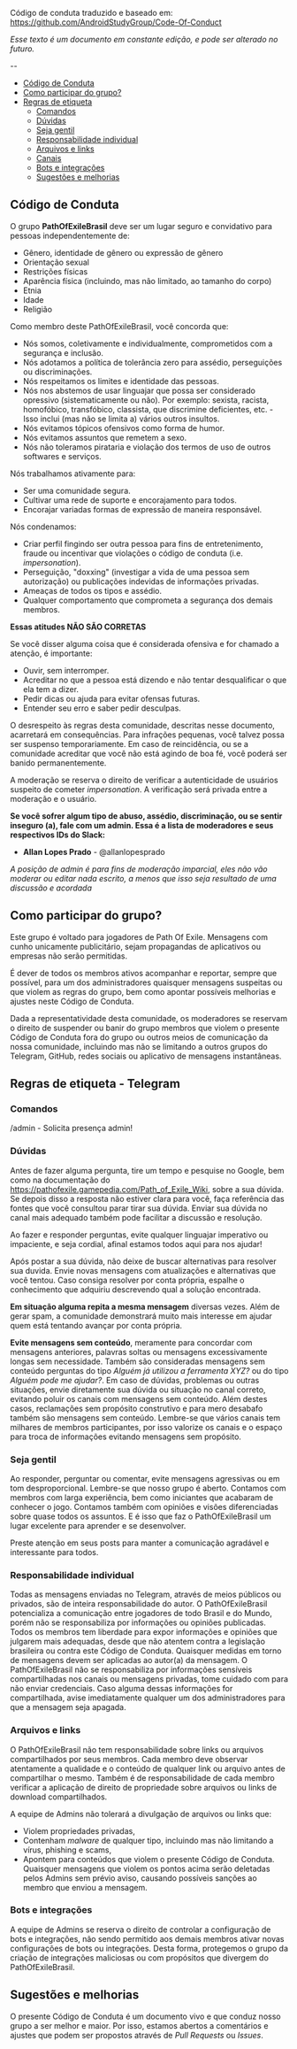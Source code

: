 
Código de conduta traduzido e baseado em: https://github.com/AndroidStudyGroup/Code-Of-Conduct

*Esse texto é um documento em constante edição, e pode ser alterado no futuro.*

--

* [Código de Conduta](#c%C3%B3digo-de-conduta)
* [Como participar do grupo?](#como-participar-do-grupo)
* [Regras de etiqueta](#regras-de-etiqueta)
  * [Comandos](#comandos)
  * [Dúvidas](#dúvidas)
  * [Seja gentil](#seja-gentil)
  * [Responsabilidade individual](#responsabilidade-individual)
  * [Arquivos e links](#arquivos-e-links)
  * [Canais](#canais)
  * [Bots e integrações](#bots-e-integrações)
  * [Sugestões e melhorias](#sugestões-e-melhorias)

## Código de Conduta

O grupo **PathOfExileBrasil** deve ser um lugar seguro e convidativo para pessoas independentemente de:
- Gênero, identidade de gênero ou expressão de gênero
- Orientação sexual
- Restrições físicas
- Aparência física (incluindo, mas não limitado, ao tamanho do corpo)
- Etnia
- Idade
- Religião

Como membro deste PathOfExileBrasil, você concorda que:

* Nós somos, coletivamente e individualmente, comprometidos com a segurança e inclusão.
* Nós adotamos a política de tolerância zero para assédio, perseguições ou discriminações.
* Nós respeitamos os limites e identidade das pessoas.
* Nós nos abstemos de usar linguajar que possa ser considerado opressivo (sistematicamente ou não). Por exemplo: sexista, racista, homofóbico, transfóbico, classista, que discrimine deficientes, etc. - Isso inclui (mas não se limita a) vários outros insultos.
* Nós evitamos tópicos ofensivos como forma de humor.
* Nós evitamos assuntos que remetem a sexo.
* Nós não toleramos pirataria e violação dos termos de uso de outros softwares e serviços.

Nós trabalhamos ativamente para:

* Ser uma comunidade segura.
* Cultivar uma rede de suporte e encorajamento para todos.
* Encorajar variadas formas de expressão de maneira responsável.

Nós condenamos:

* Criar perfil fingindo ser outra pessoa para fins de entretenimento, fraude ou incentivar que violações o código de conduta (i.e. _impersonation_).
* Perseguição, "doxxing" (investigar a vida de uma pessoa sem autorização) ou publicações indevidas de informações privadas.
* Ameaças de todos os tipos e assédio.
* Qualquer comportamento que comprometa a segurança dos demais membros.

**Essas atitudes NÃO SÃO CORRETAS**

Se você disser alguma coisa que é considerada ofensiva e for chamado a atenção, é importante:

* Ouvir, sem interromper.
* Acreditar no que a pessoa está dizendo e não tentar desqualificar o que ela tem a dizer.
* Pedir dicas ou ajuda para evitar ofensas futuras.
* Entender seu erro e saber pedir desculpas.

O desrespeito às regras desta comunidade, descritas nesse documento, acarretará em consequências. Para infrações pequenas, você talvez possa ser suspenso temporariamente. Em caso de reincidência, ou se a comunidade acreditar que você não está agindo de boa fé, você poderá ser banido permanentemente.

A moderação se reserva o direito de verificar a autenticidade de usuários suspeito de cometer _impersonation_. A verificação será privada entre a moderação e o usuário.

**Se você sofrer algum tipo de abuso, assédio, discriminação, ou se sentir inseguro (a), fale com um admin.
Essa é a lista de moderadores e seus respectivos IDs do Slack:**

* **Allan Lopes Prado** - @allanlopesprado

*A posição de admin é para fins de moderação imparcial, eles não vão moderar ou editar nada escrito, a menos que isso seja resultado de uma discussão e acordada*

## Como participar do grupo?

Este grupo é voltado para jogadores de Path Of Exile. Mensagens com cunho unicamente publicitário, sejam propagandas de aplicativos ou empresas não serão permitidas.

É dever de todos os membros ativos acompanhar e reportar, sempre que possível, para um dos administradores quaisquer mensagens suspeitas ou que violem as regras do grupo, bem como apontar possíveis melhorias e ajustes neste Código de Conduta.

Dada a representatividade desta comunidade, os moderadores se reservam o direito de suspender ou banir do grupo membros que violem o presente Código de Conduta fora do grupo ou outros meios de comunicação da nossa comunidade, incluindo mas não se limitando a outros grupos do Telegram, GitHub, redes sociais ou aplicativo de mensagens instantâneas.

## Regras de etiqueta - Telegram

### Comandos

/admin - Solicita presença admin!

### Dúvidas

Antes de fazer alguma pergunta, tire um tempo e pesquise no Google, bem como na documentação do https://pathofexile.gamepedia.com/Path_of_Exile_Wiki, sobre a sua dúvida. Se depois disso a resposta não estiver clara para você, faça referência das fontes que você consultou parar tirar sua dúvida. Enviar sua dúvida no canal mais adequado também pode facilitar a discussão e resolução.

Ao fazer e responder perguntas, evite qualquer linguajar imperativo ou impaciente, e seja cordial, afinal estamos todos aqui para nos ajudar!

Após postar a sua dúvida, não deixe de buscar alternativas para resolver sua duvida. Envie novas mensagens com atualizações e alternativas que você tentou. Caso consiga resolver por conta própria, espalhe o conhecimento que adquiriu descrevendo qual a solução encontrada.

**Em situação alguma repita a mesma mensagem** diversas vezes. Além de gerar spam, a comunidade demonstrará muito mais interesse em ajudar quem está tentando avançar por conta própria.

**Evite mensagens sem conteúdo**, meramente para concordar com mensagens anteriores, palavras soltas ou mensagens excessivamente longas sem necessidade. Também são consideradas mensagens sem conteúdo perguntas do tipo _Alguém já utilizou a ferramenta XYZ?_ ou do tipo _Alguém pode me ajudar?_. Em caso de dúvidas, problemas ou outras situações, envie diretamente sua dúvida ou situação no canal correto, evitando poluir os canais com mensagens sem conteúdo. Além destes casos, reclamações sem propósito construtivo e para mero desabafo também são mensagens sem conteúdo. Lembre-se que vários canais tem milhares de membros participantes, por isso valorize os canais e o espaço para troca de informações evitando mensagens sem propósito.

### Seja gentil

Ao responder, perguntar ou comentar, evite mensagens agressivas ou em tom desproporcional. Lembre-se que nosso grupo é aberto. Contamos com membros com larga experiência, bem como iniciantes que acabaram de conhecer o jogo. Contamos também com opiniões e visões diferenciadas sobre quase todos os assuntos. E é isso que faz o PathOfExileBrasil um lugar excelente para aprender e se desenvolver.

Preste atenção em seus posts para manter a comunicação agradável e interessante para todos.

### Responsabilidade individual

Todas as mensagens enviadas no Telegram, através de meios públicos ou privados, são de inteira responsabilidade do autor. O PathOfExileBrasil potencializa a comunicação entre jogadores de todo Brasil e do Mundo, porém não se responsabiliza por informações ou opiniões publicadas. Todos os membros tem liberdade para expor informações e opiniões que julgarem mais adequadas, desde que não atentem contra a legislação brasileira ou contra este Código de Conduta. Quaisquer medidas em torno de mensagens devem ser aplicadas ao autor(a) da mensagem.
O PathOfExileBrasil não se responsabiliza por informações sensíveis compartilhadas nos canais ou mensagens privadas, tome cuidado com para não enviar credenciais. Caso alguma dessas informações for compartilhada, avise imediatamente qualquer um dos administradores para que a mensagem seja apagada.

### Arquivos e links

O PathOfExileBrasil não tem responsabilidade sobre links ou arquivos compartilhados por seus membros. Cada membro deve observar atentamente a qualidade e o conteúdo de qualquer link ou arquivo antes de compartilhar o mesmo. Também é de responsabilidade de cada membro verificar a aplicação de direito de propriedade sobre arquivos ou links de download compartilhados.

A equipe de Admins não tolerará a divulgação de arquivos ou links que:
* Violem propriedades privadas,
* Contenham _malware_ de qualquer tipo, incluindo mas não limitando a vírus, phishing e scams,
* Apontem para conteúdos que violem o presente Código de Conduta.
Quaisquer mensagens que violem os pontos acima serão deletadas pelos Admins sem prévio aviso, causando possíveis sanções ao membro que enviou a mensagem.

### Bots e integrações

A equipe de Admins se reserva o direito de controlar a configuração de bots e integrações, não sendo permitido aos demais membros ativar novas configurações de bots ou integrações. Desta forma, protegemos o grupo da criação de integrações maliciosas ou com propósitos que divergem do PathOfExileBrasil.

## Sugestões e melhorias

O presente Código de Conduta é um documento vivo e que conduz nosso grupo a ser melhor e maior. Por isso, estamos abertos a comentários e ajustes que podem ser propostos através de _Pull Requests_ ou _Issues_.
